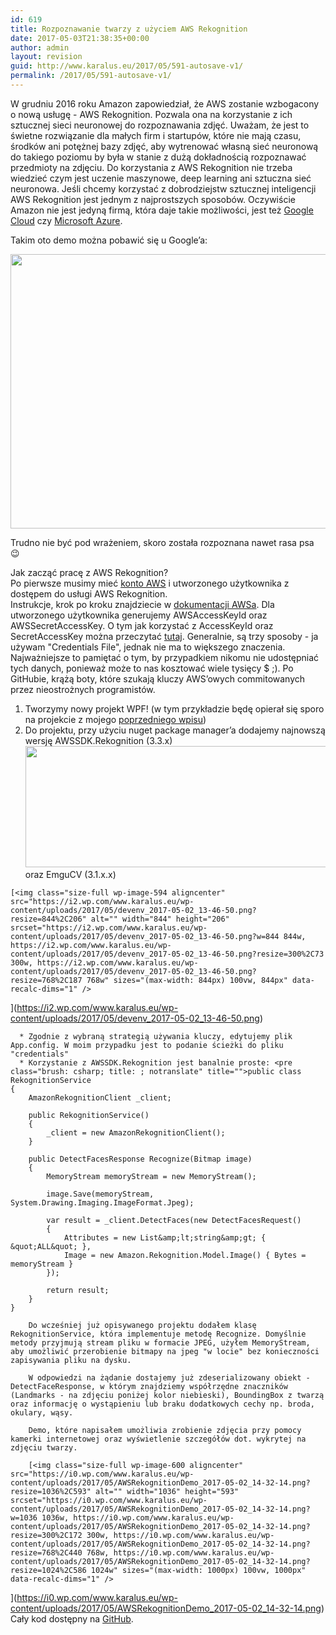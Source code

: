 ```yaml
---
id: 619
title: Rozpoznawanie twarzy z użyciem AWS Rekognition
date: 2017-05-03T21:38:35+00:00
author: admin
layout: revision
guid: http://www.karalus.eu/2017/05/591-autosave-v1/
permalink: /2017/05/591-autosave-v1/
---
```

W grudniu 2016 roku Amazon zapowiedział, że AWS zostanie wzbogacony o nową usługę - AWS Rekognition. Pozwala ona na korzystanie z ich sztucznej sieci neuronowej do rozpoznawania zdjęć. Uważam, że jest to świetne rozwiązanie dla małych firm i startupów, które nie mają czasu, środków ani potężnej bazy zdjęć, aby wytrenować własną sieć neuronową do takiego poziomu by była w stanie z dużą dokładnością rozpoznawać przedmioty na zdjęciu. Do korzystania z AWS Rekognition nie trzeba wiedzieć czym jest uczenie maszynowe, deep learning ani sztuczna sieć neuronowa. Jeśli chcemy korzystać z dobrodziejstw sztucznej inteligencji AWS Rekognition jest jednym z najprostszych sposobów. Oczywiście Amazon nie jest jedyną firmą, która daje takie możliwości, jest też <a href="https://cloud.google.com/vision/" target="_blank" rel="noopener noreferrer">Google Cloud</a> czy <a href="https://www.microsoft.com/cognitive-services/en-us/face-api" target="_blank" rel="noopener noreferrer">Microsoft Azure</a>.

Takim oto demo można pobawić się u Google&#8217;a:

[<img class="size-full wp-image-601 aligncenter" src="https://i0.wp.com/www.karalus.eu/wp-content/uploads/2017/05/chrome_2017-05-03_13-49-35.png?resize=709%2C439" alt="" width="709" height="439" srcset="https://i0.wp.com/www.karalus.eu/wp-content/uploads/2017/05/chrome_2017-05-03_13-49-35.png?w=709 709w, https://i0.wp.com/www.karalus.eu/wp-content/uploads/2017/05/chrome_2017-05-03_13-49-35.png?resize=300%2C186 300w" sizes="(max-width: 709px) 100vw, 709px" data-recalc-dims="1" />](https://i0.wp.com/www.karalus.eu/wp-content/uploads/2017/05/chrome_2017-05-03_13-49-35.png)

 

Trudno nie być pod wrażeniem, skoro została rozpoznana nawet rasa psa 😉

Jak zacząć pracę z AWS Rekognition?  
Po pierwsze musimy mieć <a href="http://docs.aws.amazon.com/AmazonSimpleDB/latest/DeveloperGuide/AboutAWSAccounts.html" target="_blank" rel="noopener noreferrer">konto AWS</a> i utworzonego użytkownika z dostępem do usługi AWS Rekognition.  
Instrukcje, krok po kroku znajdziecie w <a href="http://docs.aws.amazon.com/rekognition/latest/dg/setting-up.html" target="_blank" rel="noopener noreferrer">dokumentacji AWSa</a>. Dla utworzonego użytkownika generujemy AWSAccessKeyId oraz AWSSecretAccessKey. O tym jak korzystać z AccessKeyId oraz SecretAccessKey można przeczytać [tutaj](http://docs.aws.amazon.com/sdk-for-net/v3/developer-guide/net-dg-config-creds.html). Generalnie, są trzy sposoby - ja używam "Credentials File", jednak nie ma to większego znaczenia. Najważniejsze to pamiętać o tym, by przypadkiem nikomu nie udostępniać tych danych, ponieważ może to nas kosztować wiele tysięcy $ ;). Po GitHubie, krążą boty, które szukają kluczy AWS&#8217;owych commitowanych przez nieostrożnych programistów.

  1. Tworzymy nowy projekt WPF! (w tym przykładzie będę opierał się sporo na projekcie z mojego <a href="http://www.karalus.eu/2015/05/wykrywanie-twarzy-przy-uzyciu-emgu-cv/" target="_blank" rel="noopener noreferrer">poprzedniego wpisu</a>)
  2. Do projektu, przy użyciu nuget package manager&#8217;a dodajemy najnowszą wersję AWSSDK.Rekognition (3.3.x)[<img class="size-full wp-image-593 aligncenter" src="https://i0.wp.com/www.karalus.eu/wp-content/uploads/2017/05/devenv_2017-05-02_13-48-37.png?resize=808%2C194" alt="" width="808" height="194" srcset="https://i0.wp.com/www.karalus.eu/wp-content/uploads/2017/05/devenv_2017-05-02_13-48-37.png?w=808 808w, https://i0.wp.com/www.karalus.eu/wp-content/uploads/2017/05/devenv_2017-05-02_13-48-37.png?resize=300%2C72 300w, https://i0.wp.com/www.karalus.eu/wp-content/uploads/2017/05/devenv_2017-05-02_13-48-37.png?resize=768%2C184 768w" sizes="(max-width: 808px) 100vw, 808px" data-recalc-dims="1" />](https://i0.wp.com/www.karalus.eu/wp-content/uploads/2017/05/devenv_2017-05-02_13-48-37.png) 
     oraz EmguCV (3.1.x.x)
    
    [<img class="size-full wp-image-594 aligncenter" src="https://i2.wp.com/www.karalus.eu/wp-content/uploads/2017/05/devenv_2017-05-02_13-46-50.png?resize=844%2C206" alt="" width="844" height="206" srcset="https://i2.wp.com/www.karalus.eu/wp-content/uploads/2017/05/devenv_2017-05-02_13-46-50.png?w=844 844w, https://i2.wp.com/www.karalus.eu/wp-content/uploads/2017/05/devenv_2017-05-02_13-46-50.png?resize=300%2C73 300w, https://i2.wp.com/www.karalus.eu/wp-content/uploads/2017/05/devenv_2017-05-02_13-46-50.png?resize=768%2C187 768w" sizes="(max-width: 844px) 100vw, 844px" data-recalc-dims="1" />  
](https://i2.wp.com/www.karalus.eu/wp-content/uploads/2017/05/devenv_2017-05-02_13-46-50.png) </li> 
    
      * Zgodnie z wybraną strategią używania kluczy, edytujemy plik App.config. W moim przypadku jest to podanie ścieżki do pliku "credentials"
      * Korzystanie z AWSSDK.Rekognition jest banalnie proste: <pre class="brush: csharp; title: ; notranslate" title="">public class RekognitionService
    {
        AmazonRekognitionClient _client;

        public RekognitionService()
        {
            _client = new AmazonRekognitionClient();
        }

        public DetectFacesResponse Recognize(Bitmap image)
        {
            MemoryStream memoryStream = new MemoryStream();

            image.Save(memoryStream, System.Drawing.Imaging.ImageFormat.Jpeg);

            var result = _client.DetectFaces(new DetectFacesRequest()
            {
                Attributes = new List&amp;lt;string&amp;gt; { &quot;ALL&quot; },
                Image = new Amazon.Rekognition.Model.Image() { Bytes = memoryStream }
            });

            return result;
        }
    }
</pre>
        
        Do wcześniej już opisywanego projektu dodałem klasę RekognitionService, która implementuje metodę Recognize. Domyślnie metody przyjmują stream pliku w formacie JPEG, użyłem MemoryStream, aby umożliwić przerobienie bitmapy na jpeg "w locie" bez konieczności zapisywania pliku na dysku.
        
        W odpowiedzi na żądanie dostajemy już zdeserializowany obiekt - DetectFaceResponse, w którym znajdziemy współrzędne znaczników (Landmarks - na zdjęciu poniżej kolor niebieski), BoundingBox z twarzą oraz informację o wystąpieniu lub braku dodatkowych cechy np. broda, okulary, wąsy.
        
        Demo, które napisałem umożliwia zrobienie zdjęcia przy pomocy kamerki internetowej oraz wyświetlenie szczegółów dot. wykrytej na zdjęciu twarzy.
        
        [<img class="size-full wp-image-600 aligncenter" src="https://i0.wp.com/www.karalus.eu/wp-content/uploads/2017/05/AWSRekognitionDemo_2017-05-02_14-32-14.png?resize=1036%2C593" alt="" width="1036" height="593" srcset="https://i0.wp.com/www.karalus.eu/wp-content/uploads/2017/05/AWSRekognitionDemo_2017-05-02_14-32-14.png?w=1036 1036w, https://i0.wp.com/www.karalus.eu/wp-content/uploads/2017/05/AWSRekognitionDemo_2017-05-02_14-32-14.png?resize=300%2C172 300w, https://i0.wp.com/www.karalus.eu/wp-content/uploads/2017/05/AWSRekognitionDemo_2017-05-02_14-32-14.png?resize=768%2C440 768w, https://i0.wp.com/www.karalus.eu/wp-content/uploads/2017/05/AWSRekognitionDemo_2017-05-02_14-32-14.png?resize=1024%2C586 1024w" sizes="(max-width: 1000px) 100vw, 1000px" data-recalc-dims="1" />  
](https://i0.wp.com/www.karalus.eu/wp-content/uploads/2017/05/AWSRekognitionDemo_2017-05-02_14-32-14.png)  
        Cały kod dostępny na <a href="https://github.com/RamzesBlog/AWSRekognitionDemo" target="_blank" rel="noopener noreferrer">GitHub</a>.</li> </ol>